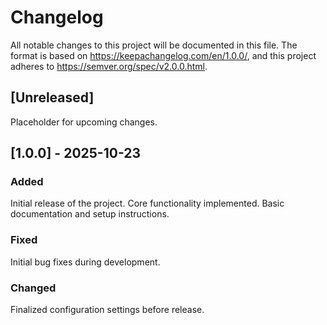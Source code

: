 # Changelog
All notable changes to this project will be documented in this file.
The format is based on https://keepachangelog.com/en/1.0.0/, and this project adheres to https://semver.org/spec/v2.0.0.html.

## [Unreleased]

Placeholder for upcoming changes.

## [1.0.0] - 2025-10-23

### Added
Initial release of the project.
Core functionality implemented.
Basic documentation and setup instructions.

### Fixed
Initial bug fixes during development.

### Changed
Finalized configuration settings before release.
